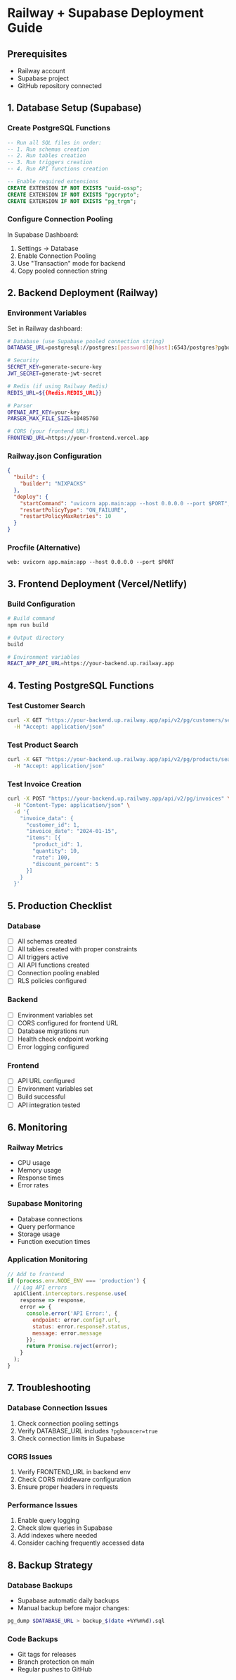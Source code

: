 # Railway + Supabase Deployment Guide

## Prerequisites
- Railway account
- Supabase project
- GitHub repository connected

## 1. Database Setup (Supabase)

### Create PostgreSQL Functions
```sql
-- Run all SQL files in order:
-- 1. Run schemas creation
-- 2. Run tables creation  
-- 3. Run triggers creation
-- 4. Run API functions creation

-- Enable required extensions
CREATE EXTENSION IF NOT EXISTS "uuid-ossp";
CREATE EXTENSION IF NOT EXISTS "pgcrypto";
CREATE EXTENSION IF NOT EXISTS "pg_trgm";
```

### Configure Connection Pooling
In Supabase Dashboard:
1. Settings → Database
2. Enable Connection Pooling
3. Use "Transaction" mode for backend
4. Copy pooled connection string

## 2. Backend Deployment (Railway)

### Environment Variables
Set in Railway dashboard:
```bash
# Database (use Supabase pooled connection string)
DATABASE_URL=postgresql://postgres:[password]@[host]:6543/postgres?pgbouncer=true

# Security
SECRET_KEY=generate-secure-key
JWT_SECRET=generate-jwt-secret

# Redis (if using Railway Redis)
REDIS_URL=${{Redis.REDIS_URL}}

# Parser
OPENAI_API_KEY=your-key
PARSER_MAX_FILE_SIZE=10485760

# CORS (your frontend URL)
FRONTEND_URL=https://your-frontend.vercel.app
```

### Railway.json Configuration
```json
{
  "build": {
    "builder": "NIXPACKS"
  },
  "deploy": {
    "startCommand": "uvicorn app.main:app --host 0.0.0.0 --port $PORT",
    "restartPolicyType": "ON_FAILURE",
    "restartPolicyMaxRetries": 10
  }
}
```

### Procfile (Alternative)
```
web: uvicorn app.main:app --host 0.0.0.0 --port $PORT
```

## 3. Frontend Deployment (Vercel/Netlify)

### Build Configuration
```bash
# Build command
npm run build

# Output directory
build

# Environment variables
REACT_APP_API_URL=https://your-backend.up.railway.app
```

## 4. Testing PostgreSQL Functions

### Test Customer Search
```bash
curl -X GET "https://your-backend.up.railway.app/api/v2/pg/customers/search?q=test" \
  -H "Accept: application/json"
```

### Test Product Search
```bash
curl -X GET "https://your-backend.up.railway.app/api/v2/pg/products/search?q=paracetamol" \
  -H "Accept: application/json"
```

### Test Invoice Creation
```bash
curl -X POST "https://your-backend.up.railway.app/api/v2/pg/invoices" \
  -H "Content-Type: application/json" \
  -d '{
    "invoice_data": {
      "customer_id": 1,
      "invoice_date": "2024-01-15",
      "items": [{
        "product_id": 1,
        "quantity": 10,
        "rate": 100,
        "discount_percent": 5
      }]
    }
  }'
```

## 5. Production Checklist

### Database
- [ ] All schemas created
- [ ] All tables created with proper constraints
- [ ] All triggers active
- [ ] All API functions created
- [ ] Connection pooling enabled
- [ ] RLS policies configured

### Backend
- [ ] Environment variables set
- [ ] CORS configured for frontend URL
- [ ] Database migrations run
- [ ] Health check endpoint working
- [ ] Error logging configured

### Frontend
- [ ] API URL configured
- [ ] Environment variables set
- [ ] Build successful
- [ ] API integration tested

## 6. Monitoring

### Railway Metrics
- CPU usage
- Memory usage
- Response times
- Error rates

### Supabase Monitoring
- Database connections
- Query performance
- Storage usage
- Function execution times

### Application Monitoring
```javascript
// Add to frontend
if (process.env.NODE_ENV === 'production') {
  // Log API errors
  apiClient.interceptors.response.use(
    response => response,
    error => {
      console.error('API Error:', {
        endpoint: error.config?.url,
        status: error.response?.status,
        message: error.message
      });
      return Promise.reject(error);
    }
  );
}
```

## 7. Troubleshooting

### Database Connection Issues
1. Check connection pooling settings
2. Verify DATABASE_URL includes `?pgbouncer=true`
3. Check connection limits in Supabase

### CORS Issues
1. Verify FRONTEND_URL in backend env
2. Check CORS middleware configuration
3. Ensure proper headers in requests

### Performance Issues
1. Enable query logging
2. Check slow queries in Supabase
3. Add indexes where needed
4. Consider caching frequently accessed data

## 8. Backup Strategy

### Database Backups
- Supabase automatic daily backups
- Manual backup before major changes:
```bash
pg_dump $DATABASE_URL > backup_$(date +%Y%m%d).sql
```

### Code Backups
- Git tags for releases
- Branch protection on main
- Regular pushes to GitHub